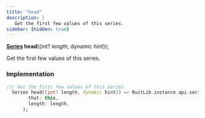 ```yaml
---
title: "head"
description: |
   Get the first few values of this series.
sidebar: {hidden: true}
---
```

<span class="dart-code"><strong>[Series] head</strong>({<span class="nobr">int? <i>length</i></span>, <span class="nobr">dynamic <i>hint</i></span>});</span>

 Get the first few values of this series.
### Implementation
```dart
/// Get the first few values of this series.
  Series head({int? length, dynamic hint}) => RustLib.instance.api.seriesHead(
        that: this,
        length: length,
      );
```

[Series]: /reference/classes/series
[dynamic]: #